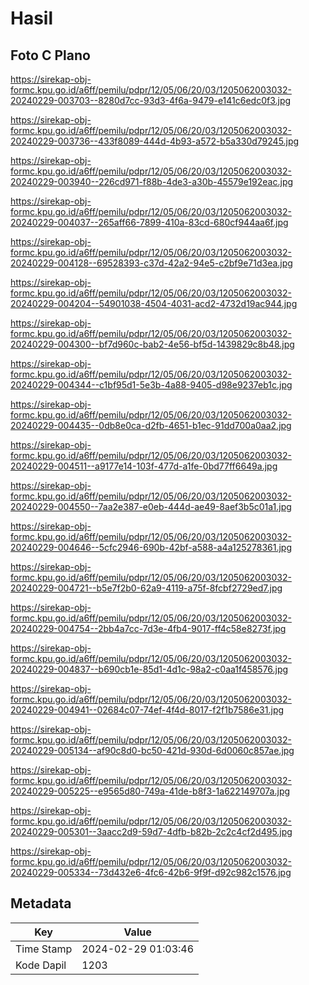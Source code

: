 # Hasil

## Foto C Plano

https://sirekap-obj-formc.kpu.go.id/a6ff/pemilu/pdpr/12/05/06/20/03/1205062003032-20240229-003703--8280d7cc-93d3-4f6a-9479-e141c6edc0f3.jpg

https://sirekap-obj-formc.kpu.go.id/a6ff/pemilu/pdpr/12/05/06/20/03/1205062003032-20240229-003736--433f8089-444d-4b93-a572-b5a330d79245.jpg

https://sirekap-obj-formc.kpu.go.id/a6ff/pemilu/pdpr/12/05/06/20/03/1205062003032-20240229-003940--226cd971-f88b-4de3-a30b-45579e192eac.jpg

https://sirekap-obj-formc.kpu.go.id/a6ff/pemilu/pdpr/12/05/06/20/03/1205062003032-20240229-004037--265aff66-7899-410a-83cd-680cf944aa6f.jpg

https://sirekap-obj-formc.kpu.go.id/a6ff/pemilu/pdpr/12/05/06/20/03/1205062003032-20240229-004128--69528393-c37d-42a2-94e5-c2bf9e71d3ea.jpg

https://sirekap-obj-formc.kpu.go.id/a6ff/pemilu/pdpr/12/05/06/20/03/1205062003032-20240229-004204--54901038-4504-4031-acd2-4732d19ac944.jpg

https://sirekap-obj-formc.kpu.go.id/a6ff/pemilu/pdpr/12/05/06/20/03/1205062003032-20240229-004300--bf7d960c-bab2-4e56-bf5d-1439829c8b48.jpg

https://sirekap-obj-formc.kpu.go.id/a6ff/pemilu/pdpr/12/05/06/20/03/1205062003032-20240229-004344--c1bf95d1-5e3b-4a88-9405-d98e9237eb1c.jpg

https://sirekap-obj-formc.kpu.go.id/a6ff/pemilu/pdpr/12/05/06/20/03/1205062003032-20240229-004435--0db8e0ca-d2fb-4651-b1ec-91dd700a0aa2.jpg

https://sirekap-obj-formc.kpu.go.id/a6ff/pemilu/pdpr/12/05/06/20/03/1205062003032-20240229-004511--a9177e14-103f-477d-a1fe-0bd77ff6649a.jpg

https://sirekap-obj-formc.kpu.go.id/a6ff/pemilu/pdpr/12/05/06/20/03/1205062003032-20240229-004550--7aa2e387-e0eb-444d-ae49-8aef3b5c01a1.jpg

https://sirekap-obj-formc.kpu.go.id/a6ff/pemilu/pdpr/12/05/06/20/03/1205062003032-20240229-004646--5cfc2946-690b-42bf-a588-a4a125278361.jpg

https://sirekap-obj-formc.kpu.go.id/a6ff/pemilu/pdpr/12/05/06/20/03/1205062003032-20240229-004721--b5e7f2b0-62a9-4119-a75f-8fcbf2729ed7.jpg

https://sirekap-obj-formc.kpu.go.id/a6ff/pemilu/pdpr/12/05/06/20/03/1205062003032-20240229-004754--2bb4a7cc-7d3e-4fb4-9017-ff4c58e8273f.jpg

https://sirekap-obj-formc.kpu.go.id/a6ff/pemilu/pdpr/12/05/06/20/03/1205062003032-20240229-004837--b690cb1e-85d1-4d1c-98a2-c0aa1f458576.jpg

https://sirekap-obj-formc.kpu.go.id/a6ff/pemilu/pdpr/12/05/06/20/03/1205062003032-20240229-004941--02684c07-74ef-4f4d-8017-f2f1b7586e31.jpg

https://sirekap-obj-formc.kpu.go.id/a6ff/pemilu/pdpr/12/05/06/20/03/1205062003032-20240229-005134--af90c8d0-bc50-421d-930d-6d0060c857ae.jpg

https://sirekap-obj-formc.kpu.go.id/a6ff/pemilu/pdpr/12/05/06/20/03/1205062003032-20240229-005225--e9565d80-749a-41de-b8f3-1a622149707a.jpg

https://sirekap-obj-formc.kpu.go.id/a6ff/pemilu/pdpr/12/05/06/20/03/1205062003032-20240229-005301--3aacc2d9-59d7-4dfb-b82b-2c2c4cf2d495.jpg

https://sirekap-obj-formc.kpu.go.id/a6ff/pemilu/pdpr/12/05/06/20/03/1205062003032-20240229-005334--73d432e6-4fc6-42b6-9f9f-d92c982c1576.jpg


## Metadata

| Key        | Value               |
| ---------- | ------------------- |
| Time Stamp | 2024-02-29 01:03:46 |
| Kode Dapil | 1203                |



